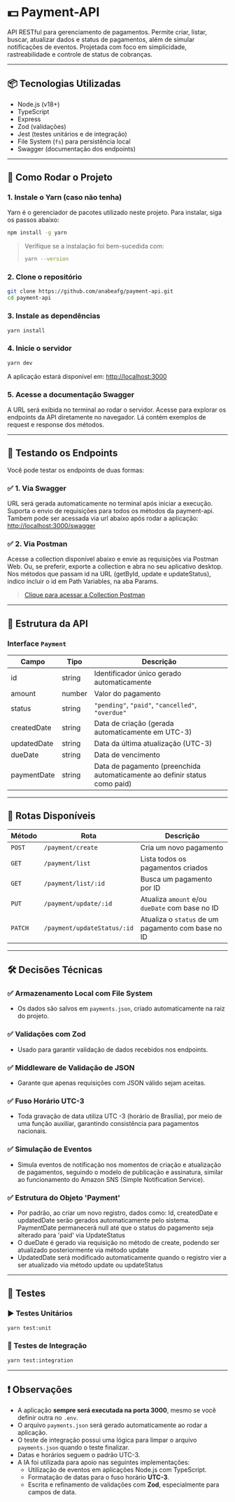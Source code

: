 # 💵 Payment-API

API RESTful para gerenciamento de pagamentos. Permite criar, listar, buscar, atualizar dados e status de pagamentos, além de simular notificações de eventos. Projetada com foco em simplicidade, rastreabilidade e controle de status de cobranças.

---

## 📦 Tecnologias Utilizadas

- Node.js (v18+)
- TypeScript
- Express
- Zod (validações)
- Jest (testes unitários e de integração)
- File System (`fs`) para persistência local
- Swagger (documentação dos endpoints)

---

## 🚀 Como Rodar o Projeto

### 1. Instale o Yarn (caso não tenha)

Yarn é o gerenciador de pacotes utilizado neste projeto. Para instalar, siga os passos abaixo:

```bash
npm install -g yarn
```

> Verifique se a instalação foi bem-sucedida com:
>
> ```bash
> yarn --version
> ```

### 2. Clone o repositório

```bash
git clone https://github.com/anabeafg/payment-api.git
cd payment-api
```

### 3. Instale as dependências

```bash
yarn install
```

### 4. Inicie o servidor

```bash
yarn dev
```

A aplicação estará disponível em: [http://localhost:3000](http://localhost:3000)

### 5. Acesse a documentação Swagger

A URL será exibida no terminal ao rodar o servidor. Acesse para explorar os endpoints da API diretamente no navegador. Lá contém exemplos de request e response dos métodos. 

---

## 🧪 Testando os Endpoints

Você pode testar os endpoints de duas formas:

### ✅ 1. Via Swagger

URL será gerada automaticamente no terminal após iniciar a execução. Suporta o envio de requisições para todos os métodos da payment-api.
Tambem pode ser acessada via url abaixo após rodar a aplicação:
[http://localhost:3000/swagger](http://localhost:3000/swagger)

### ✅ 2. Via Postman

Acesse a collection disponível abaixo e envie as requisições via Postman Web. Ou, se preferir, exporte a collection e abra no seu aplicativo desktop. Nos métodos que passam id na URL (getById, update e updateStatus), indico incluir o id em Path Variables, na aba Params.

> [Clique para acessar a Collection Postman](https://postman.co/workspace/My-Workspace~4f5376e0-753c-4a86-8d18-fa9d17c026ce/collection/32886418-66e451b4-c7a6-470b-9fee-d9d7c9fc93a1?action=share&creator=32886418)


---

## 📂 Estrutura da API

### Interface `Payment`

| Campo         | Tipo      | Descrição                                                                 |
|---------------|-----------|---------------------------------------------------------------------------|
| id            | string    | Identificador único gerado automaticamente                                |
| amount        | number    | Valor do pagamento                                                        |
| status        | string    | `"pending"`, `"paid"`, `"cancelled"`, `"overdue"`                         |
| createdDate   | string    | Data de criação (gerada automaticamente em UTC-3)                         |
| updatedDate   | string    | Data da última atualização (UTC-3)                                        |
| dueDate       | string    | Data de vencimento                                                        |
| paymentDate   | string    | Data de pagamento (preenchida automaticamente ao definir status como paid)|

---

## 📌 Rotas Disponíveis

| Método  | Rota                            | Descrição                                                       |
|---------|----------------------------------|-----------------------------------------------------------------|
| `POST`  | `/payment/create`              | Cria um novo pagamento                                          |
| `GET`   | `/payment/list`                | Lista todos os pagamentos criados                              |
| `GET`   | `/payment/list/:id`            | Busca um pagamento por ID                                       |
| `PUT`   | `/payment/update/:id`          | Atualiza `amount` e/ou `dueDate` com base no ID                 |
| `PATCH` | `/payment/updateStatus/:id`    | Atualiza o `status` de um pagamento com base no ID             |

---

## 🛠️ Decisões Técnicas

### ✅ Armazenamento Local com File System

- Os dados são salvos em `payments.json`, criado automaticamente na raiz do projeto.

### ✅ Validações com Zod

- Usado para garantir validação de dados recebidos nos endpoints.

### ✅ Middleware de Validação de JSON

- Garante que apenas requisições com JSON válido sejam aceitas.

### ✅ Fuso Horário UTC-3

- Toda gravação de data utiliza UTC -3 (horário de Brasília), por meio de uma função auxiliar, garantindo consistência para pagamentos nacionais.

### ✅ Simulação de Eventos

- Simula eventos de notificação nos momentos de criação e atualização de pagamentos, seguindo o modelo de publicação e assinatura, similar ao funcionamento do Amazon SNS (Simple Notification Service).

### ✅ Estrutura do Objeto 'Payment'

- Por padrão, ao criar um novo registro, dados como: Id, createdDate e updatedDate serão gerados automaticamente pelo sistema. PaymentDate permanecerá null até que o status do pagamento seja alterado para 'paid' via UpdateStatus
- O dueDate é gerado via requisição no método de create, podendo ser atualizado posteriormente via método update
- UpdatedDate será modificado automaticamente quando o registro vier a ser atualizado via método update ou updateStatus
---

## 🧪 Testes

### ▶️ Testes Unitários

```bash
yarn test:unit
```

### 🔁 Testes de Integração

```bash
yarn test:integration
```

---

## ❗ Observações

- A aplicação **sempre será executada na porta 3000**, mesmo se você definir outra no `.env`.
- O arquivo `payments.json` será gerado automaticamente ao rodar a aplicação.
- O teste de integração possui uma lógica para limpar o arquivo `payments.json` quando o teste finalizar.
- Datas e horários seguem o padrão UTC-3.
- A IA foi utilizada para apoio nas seguintes implementações:
  - Utilização de eventos em aplicações Node.js com TypeScript.
  - Formatação de datas para o fuso horário **UTC-3**.
  - Escrita e refinamento de validações com **Zod**, especialmente para campos de data.